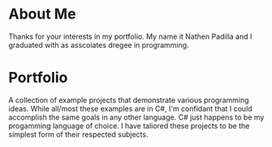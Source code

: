 # About Me
Thanks for your interests in my portfolio. My name it Nathen Padilla and I graduated with as asscoiates dregee in programming. 

# Portfolio
A collection of example projects that demonstrate various programming ideas. While all/most these examples are in C#, I'm confidant that I could accomplish the same goals in any other language. C# just happens to be my progamming language of choice. I have taliored these projects to be the simplest form of their respected subjects. 
